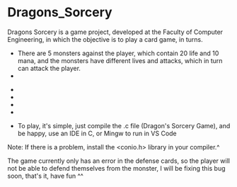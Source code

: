 # Dragons_Sorcery
Dragons Sorcery is a game project, developed at the Faculty of Computer Engineering, in which the objective is to play a card game, in turns.

* There are 5 monsters against the player, which contain 20 life and 10 mana, and the monsters have different lives and attacks, which in turn can attack the player.
* 
-
-
-
-
* To play, it's simple, just compile the .c file (Dragon's Sorcery Game), and be happy, use an IDE in C, or Mingw to run in VS Code

Note: If there is a problem, install the <conio.h> library in your compiler.^

The game currently only has an error in the defense cards, so the player will not be able to defend themselves from the monster, I will be fixing this bug soon, that's it, have fun ^^

